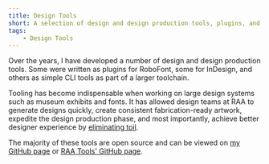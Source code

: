 ```yaml
---
title: Design Tools
short: A selection of design and design production tools, plugins, and scripts, written for InDesign and RoboFont.
tags:
    - Design Tools
---
```


Over the years, I have developed a number of design and design production tools. Some were written as plugins for RoboFont, some for InDesign, and others as simple CLI tools as part of a larger toolchain.

Tooling has become indispensable when working on large design systems such as museum exhibits and fonts. It has allowed design teams at RAA to generate designs quickly, create consistent fabrication-ready artwork, expedite the design production phase, and most importantly, achieve better designer experience by [eliminating toil](https://landing.google.com/sre/sre-book/chapters/eliminating-toil/).

The majority of these tools are open source and can be viewed on [my GitHub page](https://github.com/jtanadi/) or [RAA Tools' GitHub page](https://github.com/raa-tools/).
